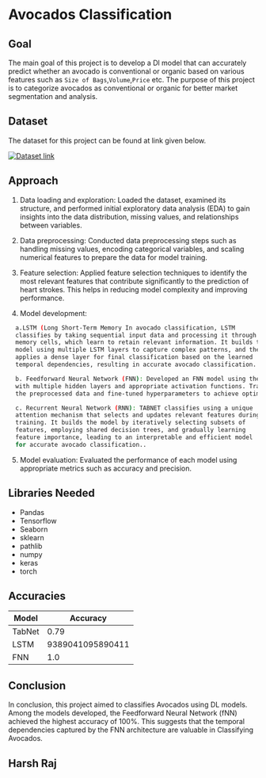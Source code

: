 
# Avocados Classification




## Goal


The main goal of this project is to develop a Dl model that can accurately predict whether an avocado is conventional or organic based on various features such as `Size of Bags`,`Volume`,`Price` etc. The purpose of this project is to categorize avocados as conventional or organic for better market segmentation and analysis.

## Dataset

The dataset for this project can be found at link given below. 

[![Dataset link](https://img.shields.io/badge/Dataset-Link-red.svg)](https://www.kaggle.com/datasets/neuromusic/avocado-prices)



## Approach

1. Data loading and exploration: Loaded the dataset, examined its structure, and performed initial exploratory data analysis (EDA) to gain insights into the data distribution, missing values, and relationships between variables.

2. Data preprocessing: Conducted data preprocessing steps such as handling missing values, encoding categorical variables, and scaling numerical features to prepare the data for model training.

3. Feature selection: Applied feature selection techniques to identify the most relevant features that contribute significantly to the prediction of heart strokes. This helps in reducing model complexity and improving performance.

4. Model development:

```bash
  a.LSTM (Long Short-Term Memory In avocado classification, LSTM 
  classifies by taking sequential input data and processing it through 
  memory cells, which learn to retain relevant information. It builds the 
  model using multiple LSTM layers to capture complex patterns, and then 
  applies a dense layer for final classification based on the learned 
  temporal dependencies, resulting in accurate avocado classification.
```
    
```bash
  b. Feedforward Neural Network (FNN): Developed an FNN model using the Keras library 
  with multiple hidden layers and appropriate activation functions. Trained the model using  
  the preprocessed data and fine-tuned hyperparameters to achieve optimal performance.
```
```bash
  c. Recurrent Neural Network (RNN): TABNET classifies using a unique 
  attention mechanism that selects and updates relevant features during 
  training. It builds the model by iteratively selecting subsets of 
  features, employing shared decision trees, and gradually learning 
  feature importance, leading to an interpretable and efficient model 
  for accurate avocado classification..
```
5. Model evaluation: Evaluated the performance of each model using appropriate metrics such as accuracy and precision. 
       
## Libraries Needed

- Pandas
- Tensorflow
- Seaborn
- sklearn
- pathlib
- numpy
- keras
- torch
## Accuracies

| Model            | Accuracy                                                               |
| ----------------- | ------------------------------------------------------------------ |
| TabNet |  0.79 |
| LSTM |9389041095890411 |
| FNN| 1.0 |



## Conclusion
 In conclusion, this project aimed to classifies Avocados using DL models. Among the models developed, the Feedforward Neural Network (fNN) achieved the highest accuracy of 100%. This suggests that the temporal dependencies captured by the FNN architecture are valuable in Classifying Avocados. 

## Harsh Raj
